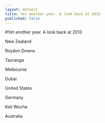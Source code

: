 ```yaml
---
layout: default
title: Yet another year. A look back at 2013
published: false
---
```

#Yet another year. A look back at 2013

New Zealand

Roydon Downs

Tauranga

Melbourne

Dubai

United States

Germany

Keil Woche



Australia